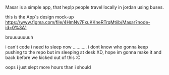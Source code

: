 Masar is a simple app, that heplp people travel locally in jordan using buses.




this is the App`s design mock-up https://www.figma.com/file/4HmNv7FxuKKneRTrqMtiib/Masar?node-id=0%3A1


bruuuuuuuuh 

i can't code i need to sleep now ...........
i dont know who gonna keep pushing to the repo but im sleeping at desk XD, hope im gonna make it and back before we kicked out of this :C


oops i just slept more hours than i should 
